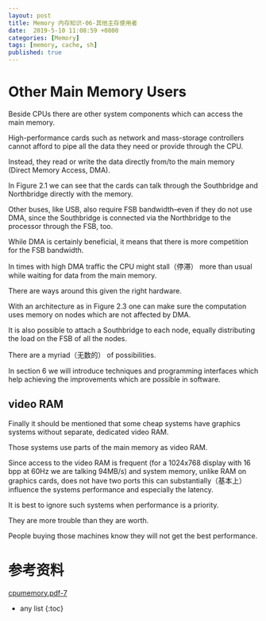 ```yaml
---
layout: post
title: Memory 内存知识-06-其他主存使用者
date:  2019-5-10 11:08:59 +0800
categories: [Memory]
tags: [memory, cache, sh]
published: true
---
```


# Other Main Memory Users

Beside CPUs there are other system components which can access the main memory. 

High-performance cards such as network and mass-storage controllers cannot afford to pipe all the data they need or provide through the
CPU. 

Instead, they read or write the data directly from/to the main memory (Direct Memory Access, DMA). 

In Figure 2.1 we can see that the cards can talk through the Southbridge and Northbridge directly with the memory.

Other buses, like USB, also require FSB bandwidth–even if they do not use DMA, since the Southbridge is connected via the Northbridge to the processor through the FSB, too.

While DMA is certainly beneficial, it means that there is more competition for the FSB bandwidth. 

In times with high DMA traffic the CPU might stall（停滞） more than usual while waiting for data from the main memory. 

There are ways around this given the right hardware. 

With an architecture as in Figure 2.3 one can make sure the computation uses memory on nodes which are not affected by DMA. 

It is also possible to attach a Southbridge to each node, equally distributing the load on the FSB of all the nodes. 

There are a myriad（无数的） of possibilities. 

In section 6 we will introduce techniques and programming interfaces which help achieving the improvements which are possible in software.

## video RAM 

Finally it should be mentioned that some cheap systems have graphics systems without separate, dedicated video RAM. 

Those systems use parts of the main memory as video RAM. 

Since access to the video RAM is frequent (for a 1024x768 display with 16 bpp at 60Hz we are talking 94MB/s) and system memory, unlike RAM on graphics cards, does not have two ports this can substantially（基本上） influence the systems performance and especially the latency.

It is best to ignore such systems when performance is a priority. 

They are more trouble than they are worth. 

People buying those machines know they will not get the best performance.

# 参考资料

[cpumemory.pdf-7](https://people.freebsd.org/~lstewart/articles/cpumemory.pdf)

* any list
{:toc}